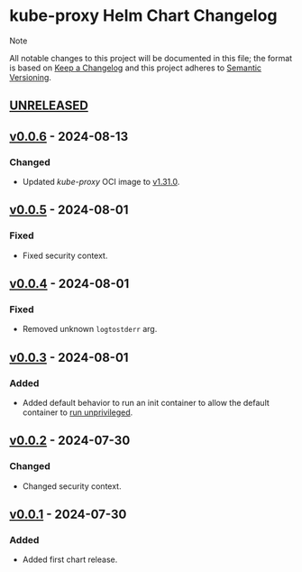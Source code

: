 # kube-proxy Helm Chart Changelog

> [!NOTE]
> All notable changes to this project will be documented in this file; the format is based on [Keep a Changelog](https://keepachangelog.com/en/1.0.0/) and this project adheres to [Semantic Versioning](https://semver.org/spec/v2.0.0.html).

<!--
### Added - For new features.
### Changed - For changes in existing functionality.
### Deprecated - For soon-to-be removed features.
### Removed - For now removed features.
### Fixed - For any bug fixes.
### Security - In case of vulnerabilities.
-->

## [UNRELEASED]

## [v0.0.6] - 2024-08-13

### Changed

- Updated _kube-proxy_ OCI image to [v1.31.0](https://github.com/kubernetes/kubernetes/releases/tag/v1.31.0).

## [v0.0.5] - 2024-08-01

### Fixed

- Fixed security context.

## [v0.0.4] - 2024-08-01

### Fixed

- Removed unknown `logtostderr` arg.

## [v0.0.3] - 2024-08-01

### Added

- Added default behavior to run an init container to allow the default container to [run unprivileged](https://www.kubernetes.dev/blog/2024/01/05/kube-proxy-non-privileged/).

## [v0.0.2] - 2024-07-30

### Changed

- Changed security context.

## [v0.0.1] - 2024-07-30

### Added

- Added first chart release.

<!--
RELEASE LINKS
-->
[UNRELEASED]: https://github.com/stevehipwell/helm-charts/tree/main/charts/kube-proxy
[v0.0.6]: https://github.com/stevehipwell/helm-charts/releases/tag/kube-proxy-0.0.6
[v0.0.5]: https://github.com/stevehipwell/helm-charts/releases/tag/kube-proxy-0.0.5
[v0.0.4]: https://github.com/stevehipwell/helm-charts/releases/tag/kube-proxy-0.0.4
[v0.0.3]: https://github.com/stevehipwell/helm-charts/releases/tag/kube-proxy-0.0.3
[v0.0.2]: https://github.com/stevehipwell/helm-charts/releases/tag/kube-proxy-0.0.2
[v0.0.1]: https://github.com/stevehipwell/helm-charts/releases/tag/kube-proxy-0.0.1
